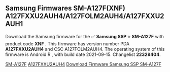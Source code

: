 <h2>Samsung Firmwares SM-A127F(XNF) A127FXXU2AUH4/A127FOLM2AUH4/A127FXXU2AUH1</h2>
Download the Samsung firmware for the ✅ <strong>Samsung SSP </strong> ⭐ <strong>SM-A127F</strong> with product code <strong>XNF</strong> . This firmware has version number PDA <strong>A127FXXU2AUH4</strong> and CSC A127FOLM2AUH4. The operating system of this firmware is Android R , with build date 2021-09-15. Changelist <strong>22329404</strong>.


[SM-A127F](https://samfirm.shop/samsung/model/SM-A127F)
[A127FXXU2AUH4](https://samfirm.shop/samsung/pda/A127FXXU2AUH4)
[Download Firmware Samsung SSP SM-A127F](https://samfirm.shop/samsung/firmware/457111)
